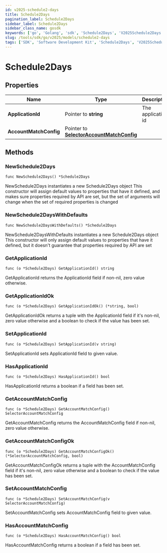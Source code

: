 ```yaml
---
id: v2025-schedule2-days
title: Schedule2Days
pagination_label: Schedule2Days
sidebar_label: Schedule2Days
sidebar_class_name: gosdk
keywords: ['go', 'Golang', 'sdk', 'Schedule2Days', 'V2025Schedule2Days']
slug: /tools/sdk/go/v2025/models/schedule2-days
tags: ['SDK', 'Software Development Kit', 'Schedule2Days', 'V2025Schedule2Days']
---
```


# Schedule2Days

## Properties

| Name | Type | Description | Notes |
| --- | --- | --- | --- |
| **ApplicationId** | Pointer to **string** | The application id | [optional] |
| **AccountMatchConfig** | Pointer to [**SelectorAccountMatchConfig**](selector-account-match-config) |  | [optional] |

## Methods

### NewSchedule2Days

`func NewSchedule2Days() *Schedule2Days`

NewSchedule2Days instantiates a new Schedule2Days object This constructor will assign default values to properties that have it defined, and makes sure properties required by API are set, but the set of arguments will change when the set of required properties is changed

### NewSchedule2DaysWithDefaults

`func NewSchedule2DaysWithDefaults() *Schedule2Days`

NewSchedule2DaysWithDefaults instantiates a new Schedule2Days object This constructor will only assign default values to properties that have it defined, but it doesn't guarantee that properties required by API are set

### GetApplicationId

`func (o *Schedule2Days) GetApplicationId() string`

GetApplicationId returns the ApplicationId field if non-nil, zero value otherwise.

### GetApplicationIdOk

`func (o *Schedule2Days) GetApplicationIdOk() (*string, bool)`

GetApplicationIdOk returns a tuple with the ApplicationId field if it's non-nil, zero value otherwise and a boolean to check if the value has been set.

### SetApplicationId

`func (o *Schedule2Days) SetApplicationId(v string)`

SetApplicationId sets ApplicationId field to given value.

### HasApplicationId

`func (o *Schedule2Days) HasApplicationId() bool`

HasApplicationId returns a boolean if a field has been set.

### GetAccountMatchConfig

`func (o *Schedule2Days) GetAccountMatchConfig() SelectorAccountMatchConfig`

GetAccountMatchConfig returns the AccountMatchConfig field if non-nil, zero value otherwise.

### GetAccountMatchConfigOk

`func (o *Schedule2Days) GetAccountMatchConfigOk() (*SelectorAccountMatchConfig, bool)`

GetAccountMatchConfigOk returns a tuple with the AccountMatchConfig field if it's non-nil, zero value otherwise and a boolean to check if the value has been set.

### SetAccountMatchConfig

`func (o *Schedule2Days) SetAccountMatchConfig(v SelectorAccountMatchConfig)`

SetAccountMatchConfig sets AccountMatchConfig field to given value.

### HasAccountMatchConfig

`func (o *Schedule2Days) HasAccountMatchConfig() bool`

HasAccountMatchConfig returns a boolean if a field has been set.
